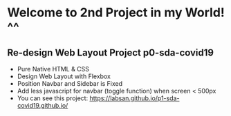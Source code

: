 # Welcome to 2nd Project in my World! ^^
Re-design Web Layout Project p0-sda-covid19
---
 - Pure Native HTML & CSS
 - Design Web Layout with Flexbox
 - Position Navbar and Sidebar is Fixed
 - Add less javascript for navbar (toggle function) when screen < 500px
 - You can see this project: https://labsan.github.io/p1-sda-covid19.github.io/
